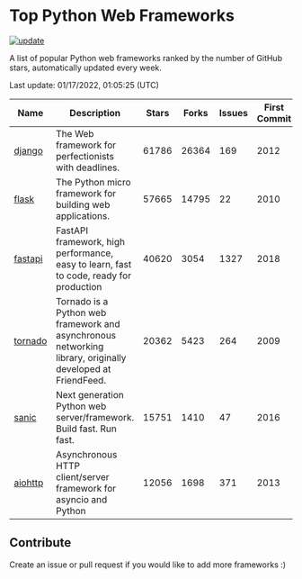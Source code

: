 # Top Python Web Frameworks

[![update](https://github.com/sunnysid3up/python-web-frameworks/actions/workflows/update.yml/badge.svg)](https://github.com/sunnysid3up/python-web-frameworks/actions/workflows/update.yml)

A list of popular Python web frameworks ranked by the number of GitHub stars, automatically updated every week.

Last update: 01/17/2022, 01:05:25 (UTC)

| Name          | Description          | Stars                     | Forks          | Issues               | First Commit        | Last Commit         |
|---------------|----------------------|---------------------------|----------------|----------------------|---------------------|---------------------|
| [django](https://github.com/django/django) | The Web framework for perfectionists with deadlines. | 61786 | 26364 | 169 | 2012 | 2022-01-17 |
| [flask](https://github.com/pallets/flask) | The Python micro framework for building web applications. | 57665 | 14795 | 22 | 2010 | 2022-01-16 |
| [fastapi](https://github.com/tiangolo/fastapi) | FastAPI framework, high performance, easy to learn, fast to code, ready for production | 40620 | 3054 | 1327 | 2018 | 2022-01-17 |
| [tornado](https://github.com/tornadoweb/tornado) | Tornado is a Python web framework and asynchronous networking library, originally developed at FriendFeed. | 20362 | 5423 | 264 | 2009 | 2022-01-16 |
| [sanic](https://github.com/sanic-org/sanic) | Next generation Python web server/framework. Build fast. Run fast. | 15751 | 1410 | 47 | 2016 | 2022-01-16 |
| [aiohttp](https://github.com/aio-libs/aiohttp) | Asynchronous HTTP client/server framework for asyncio and Python | 12056 | 1698 | 371 | 2013 | 2022-01-16 |

## Contribute 

Create an issue or pull request if you would like to add more frameworks :)